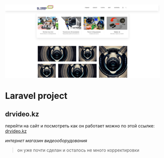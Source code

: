 ![магазин видеонаблюдения](drvideo.png "laravel")
# Laravel project 
## drvideo.kz  
перейти на сайт и посмотреть как он работает можно по этой ссылке: 
[drvideo.kz](https://drvideo.kz)

*интернет магазин видеооборудования*
> он уже почти сделан и осталось не много корректировки